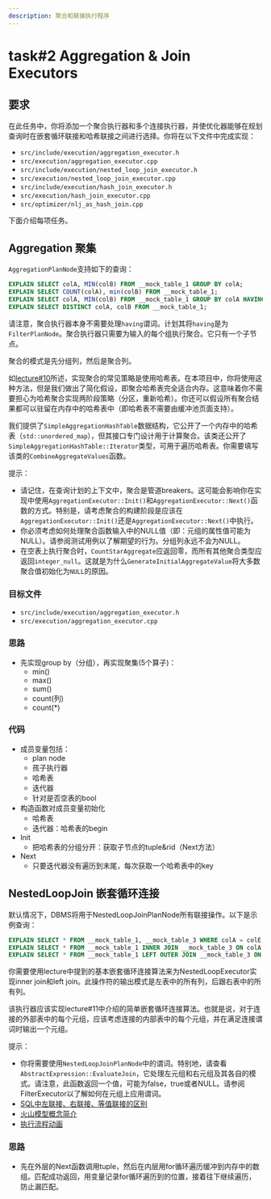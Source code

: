 ```yaml
---
description: 聚合和联接执行程序
---
```


# task#2 Aggregation & Join Executors

## 要求

在此任务中，你将添加一个聚合执行器和多个连接执行器，并使优化器能够在规划查询时在嵌套循环联接和哈希联接之间进行选择。你将在以下文件中完成实现：

* `src/include/execution/aggregation_executor.h`
* `src/execution/aggregation_executor.cpp`
* `src/include/execution/nested_loop_join_executor.h`
* `src/execution/nested_loop_join_executor.cpp`
* `src/include/execution/hash_join_executor.h`
* `src/execution/hash_join_executor.cpp`
* `src/optimizer/nlj_as_hash_join.cpp`

下面介绍每项任务。

## Aggregation 聚集

`AggregationPlanNode`支持如下的查询：

```sql
EXPLAIN SELECT colA, MIN(colB) FROM __mock_table_1 GROUP BY colA;
EXPLAIN SELECT COUNT(colA), min(colB) FROM __mock_table_1;
EXPLAIN SELECT colA, MIN(colB) FROM __mock_table_1 GROUP BY colA HAVING MAX(colB) > 10;
EXPLAIN SELECT DISTINCT colA, colB FROM __mock_table_1;
```

请注意，聚合执行器本身不需要处理`having`谓词。计划其将`having`是为`FilterPlanNode`。聚合执行器只需要为输入的每个组执行聚合。它只有一个子节点。

聚合的模式是先分组列，然后是聚合列。

如[lecture#10](https://15445.courses.cs.cmu.edu/fall2022/slides/)所述，实现聚合的常见策略是使用哈希表。在本项目中，你将使用这种方法，但是我们做出了简化假设，即聚合哈希表完全适合内存。这意味着你不需要担心为哈希聚合实现两阶段策略（分区，重新哈希）。你还可以假设所有聚合结果都可以驻留在内存中的哈希表中（即哈希表不需要由缓冲池页面支持）。

我们提供了`SimpleAggregationHashTable`数据结构，它公开了一个内存中的哈希表（`std::unordered_map`），但其接口专门设计用于计算聚合。该类还公开了`SimpleAggregationHashTable::Iterator`类型，可用于遍历哈希表。你需要填写该类的`CombineAggregateValues`函数。

提示：

* 请记住，在查询计划的上下文中，聚合是管道breakers。这可能会影响你在实现中使用`AggregationExecutor::Init()`和`AggregationExecutor::Next()`函数的方式。特别是，请考虑聚合的构建阶段是应该在`AggregationExecutor::Init()`还是`AggregationExecutor::Next()`中执行。
* 你必须考虑如何处理聚合函数输入中的NULL值（即：元组的属性值可能为NULL）。请参阅测试用例以了解期望的行为。分组列永远不会为NULL。
* 在空表上执行聚合时，`CountStarAggregate`应返回零，而所有其他聚合类型应返回`integer_null`。这就是为什么`GenerateInitialAggregateValue`将大多数聚合值初始化为`NULL`的原因。

### 目标文件

* `src/include/execution/aggregation_executor.h`
* `src/execution/aggregation_executor.cpp`

### 思路

* 先实现group by（分组），再实现聚集(5个算子)：
  * min()
  * max()
  * sum()
  * count(列)
  * count(\*)

### 代码

* 成员变量包括：
  * plan node
  * 孩子执行器
  * 哈希表
  * 迭代器
  * 针对是否空表的bool
* 构造函数对成员变量初始化
  * 哈希表
  * 迭代器：哈希表的begin
* Init
  * 把哈希表的分组分开：获取子节点的tuple\&rid（Next方法）
* Next
  * 只要迭代器没有遍历到末尾，每次获取一个哈希表中的key

## NestedLoopJoin 嵌套循环连接

默认情况下，DBMS将用于NestedLoopJoinPlanNode所有联接操作。以下是示例查询：

```sql
EXPLAIN SELECT * FROM __mock_table_1, __mock_table_3 WHERE colA = colE;
EXPLAIN SELECT * FROM __mock_table_1 INNER JOIN __mock_table_3 ON colA = colE;
EXPLAIN SELECT * FROM __mock_table_1 LEFT OUTER JOIN __mock_table_3 ON colA = colE;
```

你需要使用lecture中提到的基本嵌套循环连接算法来为NestedLoopExecutor实现inner join和left join。此操作符的输出模式是左表中的所有列，后跟右表中的所有列。

该执行器应该实现lecture#11中介绍的简单嵌套循环连接算法。也就是说，对于连接的外部表中的每个元组，应该考虑连接的内部表中的每个元组，并在满足连接谓词时输出一个元组。

提示：

* 你将需要使用`NestedLoopJoinPlanNode`中的谓词。特别地，请查看`AbstractExpression::EvaluateJoin`，它处理左元组和右元组及其各自的模式。请注意，此函数返回一个值，可能为false，true或者NULL。请参阅FilterExecutor以了解如何在元组上应用谓词。
* [SQL中左联接、右联接、等值联接的区别](https://www.jianshu.com/p/e7e6ce1200a4)
* [火山模型概念简介](https://zhuanlan.zhihu.com/p/478851521)
* [执行流程动画](https://cs186berkeley.net/resources/join-animations/)

### 思路

* 先在外层的Next函数调用tuple，然后在内层用for循环遍历缓冲到内存中的数组。匹配成功返回，用变量记录for循环遍历到的位置，接着往下继续遍历，防止漏匹配。

